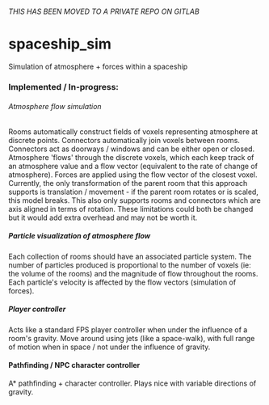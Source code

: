 ###### THIS HAS BEEN MOVED TO A PRIVATE REPO ON GITLAB

# spaceship_sim
Simulation of atmosphere + forces within a spaceship

### Implemented / In-progress:

###### Atmosphere flow simulation
Rooms automatically construct fields of voxels representing atmosphere at discrete points.  Connectors automatically join voxels between rooms.  Connectors act as doorways / windows and can be either open or closed.  Atmosphere 'flows' through the discrete voxels, which each keep track of an atmosphere value and a flow vector (equivalent to the rate of change of atmosphere).  Forces are applied using the flow vector of the closest voxel.  Currently, the only transformation of the parent room that this approach supports is translation / movement - if the parent room rotates or is scaled, this model breaks.  This also only supports rooms and connectors which are axis aligned in terms of rotation.  These limitations could both be changed but it would add extra overhead and may not be worth it.

##### Particle visualization of atmosphere flow
Each collection of rooms should have an associated particle system.  The number of particles produced is proportional to the number of voxels (ie: the volume of the rooms) and the magnitude of flow throughout the rooms.  Each particle's velocity is affected by the flow vectors (simulation of forces).

##### Player controller
Acts like a standard FPS player controller when under the influence of a room's gravity. Move around using jets (like a space-walk), with full range of motion when in space / not under the influence of gravity.

#### Pathfinding / NPC character controller
A* pathfinding + character controller.  Plays nice with variable directions of gravity.
